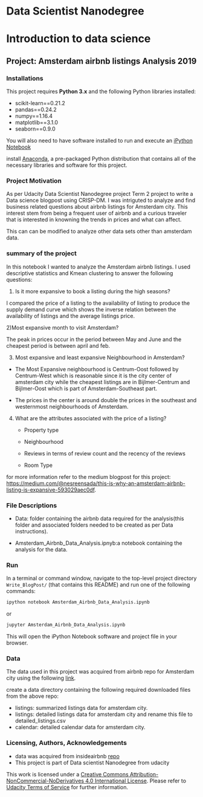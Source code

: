 # Data Scientist Nanodegree
# Introduction to data science
## Project: Amsterdam airbnb listings Analysis 2019 

### Installations

This project requires **Python 3.x** and the following Python libraries installed:

- scikit-learn==0.21.2
- pandas==0.24.2
- numpy==1.16.4
- matplotlib==3.1.0
- seaborn==0.9.0

You will also need to have software installed to run and execute an [iPython Notebook](http://ipython.org/notebook.html)

install [Anaconda](https://www.continuum.io/downloads), a pre-packaged Python distribution that contains all of the necessary libraries and software for this project.

### Project Motivation

As per Udacity Data Scientist Nanodegree project Term 2 project to write a Data science blogpost using CRISP-DM. I was intriguted to analyze and find business related questions about airbnb listings for Amsterdam city. This interest stem from being a frequent user of airbnb and a curious traveler that is  interested in knowning the trends in prices and what can affect.

This can can be modified to analyze other data sets other than amsterdam data.


### summary of the project

In this notebook I wanted to analyze the Amsterdam airbnb listings. I used descriptive statistics and Kmean clustering to answer the following questions:


1) Is it more expansive to book a listing during the high seasons?

I compared the price of a listing to the availability of listing to produce the supply demand curve which shows the inverse relation between the availability of listings and the average listings price.

2)Most expansive month to visit Amsterdam?

The peak in prices occur in the period between May and June and the cheapest period is between april and feb.

3) Most expansive and least expansive Neighbourhood in Amsterdam?
- The Most Expansive neighbourhood is Centrum-Oost followed by Centrum-West which is reasonable since it is the city center of amsterdam city while the cheapest listings are in Bijlmer-Centrum and Bijlmer-Oost which is part of Amsterdam-Southeast part. 

- The prices in the center is around double the prices in the southeast and westernmost neighbourhoods of Amsterdam. 
 

4) What are the attributes associated with the price of a listing?

    - Property type

    - Neighbourhood

    - Reviews in terms of review count and the recency of the reviews

    - Room Type

for more information refer to the medium blogpost for this project: https://medium.com/@nesreensada/this-is-why-an-amsterdam-airbnb-listing-is-expansive-593029aec0df.

### File Descriptions

- Data: folder containing the airbnb data required for the analysis(this folder and associated folders needed to be created as per Data instructions).

- Amsterdam_Airbnb_Data_Analysis.ipnyb:a notebook containing the analysis for the data.

### Run

In a terminal or command window, navigate to the top-level project directory `Write_BlogPost/` (that contains this README) and run one of the following commands:

```bash
ipython notebook Amsterdam_Airbnb_Data_Analysis.ipynb
```  
or
```bash
jupyter Amsterdam_Airbnb_Data_Analysis.ipynb
```

This will open the iPython Notebook software and project file in your browser.

### Data

The data used in this project was acquired from airbnb repo for Amsterdam city using the following [link](http://insideairbnb.com/get-the-data.html). 

create a data directory containing the following required downloaded files from the above repo:
 - listings: summarized listings data for amsterdam city.
 - listings: detailed listings data for amsterdam city and rename this file to detailed_listings.csv
 - calendar: detailed calendar data for amsterdam city.

### Licensing, Authors, Acknowledgements 

- data was acquired from insideairbnb [repo](http://insideairbnb.com/get-the-data.html)
- This project is part of Data scientist Nanodegree from udacity 

This work is licensed under a [Creative Commons Attribution-NonCommercial-NoDerivatives 4.0 International License](https://creativecommons.org/licenses/by-nc-nd/4.0/). Please refer to [Udacity Terms of Service](https://www.udacity.com/legal) for further information.

